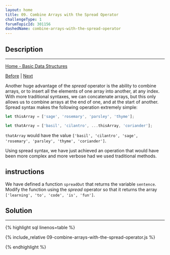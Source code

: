```yaml
---
layout: home
title: 09. Combine Arrays with the Spread Operator
challengeType: 1
forumTopicId: 301156
dashedName: combine-arrays-with-the-spread-operator
---
```


<div class="row">
<div class="columnStmt" markdown="1">

## Description
------

[Home - Basic Data Structures](../basic-data-structures/README.md)

[Before](./08-copy-an-array-with-the-spread-operator.md)  | [Next](./10-check-for-the-presence-of-an-element-with-indexof.md)

Another huge advantage of the <dfn>spread</dfn> operator is the ability to combine arrays, or to insert all the elements of one array into another, at any index. With more traditional syntaxes, we can concatenate arrays, but this only allows us to combine arrays at the end of one, and at the start of another. Spread syntax makes the following operation extremely simple:

```js
let thisArray = ['sage', 'rosemary', 'parsley', 'thyme'];

let thatArray = ['basil', 'cilantro', ...thisArray, 'coriander'];
```

`thatArray` would have the value `['basil', 'cilantro', 'sage', 'rosemary', 'parsley', 'thyme', 'coriander']`.

Using spread syntax, we have just achieved an operation that would have been more complex and more verbose had we used traditional methods.

##  instructions 

We have defined a function `spreadOut` that returns the variable `sentence`. Modify the function using the <dfn>spread</dfn> operator so that it returns the array `['learning', 'to', 'code', 'is', 'fun']`.

</div>
<div class="columnSol" markdown="1">

## Solution
------

{% highlight sql linenos=table %}

{% include_relative 09-combine-arrays-with-the-spread-operator.js %}

{% endhighlight %}

</div>
</div>


